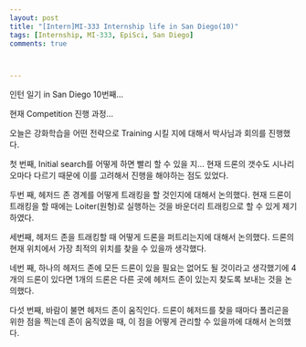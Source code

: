 ```yaml
---
layout: post
title: "[Intern]MI-333 Internship life in San Diego(10)"
tags: [Internship, MI-333, EpiSci, San Diego]
comments: true



---
```


인턴 일기 in San Diego 10번째...

현재 Competition 진행 과정...

오늘은 강화학습을 어떤 전략으로 Training 시킬 지에 대해서 박사님과 회의를 진행했다.

첫 번째, Initial search를 어떻게 하면 빨리 할 수 있을 지... 현재 드론의 갯수도 시나리오마다 다르기 때문에 이를 고려해서 진행을 해야하는 점도 있었다.

두번 째, 헤저드 존 경계를 어떻게 트래킹을 할 것인지에 대해서 논의했다. 현재 드론이 트래킹을 할 때에는 Loiter(원형)로 실행하는 것을 바운더리 트래킹으로 할 수 있게 제기하였다.

세번째, 헤저드 존을 트래킹할 때 어떻게 드론을 퍼트리는지에 대해서 논의했다. 드론의 현재 위치에서 가장 최적의 위치를 찾을 수 있을까 생각했다.

네번 째, 하나의 헤저드 존에 모든 드론이 있을 필요는 없어도 될 것이라고 생각했기에 4개의 드론이 있다면 1개의 드론은 다른 곳에 헤저드 존이 있는지 찾도록 보내는 것을 논의했다.

다섯 번째, 바람이 불면 헤저드 존이 움직인다. 드론이 헤저드를 찾을 때마다 폴리곤을 위한 점을 찍는데 존이 움직였을 때, 이 점을 어떻게 관리할 수 있을까에 대해서 논의했다.



